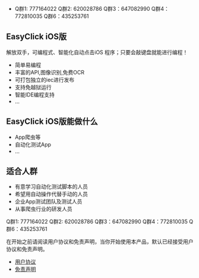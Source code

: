 
-  Q群1: 777164022   Q群2: 620028786 Q群3：647082990 Q群4：772810035 Q群6：435253761

## EasyClick iOS版

解放双手，可编程式、智能化自动点击iOS 程序；只要会敲键盘就能进行编程！
* 简单易编程
* 丰富的API,图像识别,免费OCR
* 可打包独立的iec进行发布
* 支持免越狱运行
* 智能IDE编程支持
* ...



## EasyClick iOS版能做什么
* App爬虫等
* 自动化测试App
* ...

## 适合人群
* 有意学习自动化测试脚本的人员
* 希望用自动操作代替手动的人员
* 企业App测试团队及测试人员
* 从事爬虫行业的研发人员

 Q群1: 777164022   Q群2: 620028786 Q群3：647082990 Q群4：772810035 Q群6：435253761

在开始之前请阅读用户协议和免责声明，当你开始使用本产品，默认已经接受用户协议和免责声明。
* [用户协议](/zh-cn/agreement.md)
* [免责声明](/zh-cn/declare.md)

